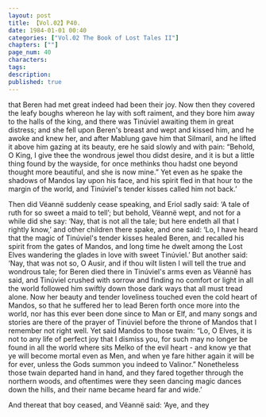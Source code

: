 ```yaml
---
layout: post
title: 【Vol.02】P40.
date: 1984-01-01 00:40
categories: ["Vol.02 The Book of Lost Tales II"]
chapters: [""]
page_num: 40
characters: 
tags: 
description: 
published: true
---
```


<p style="text-indent: 0;">
that Beren had met great indeed had been their joy. Now then they covered the leafy boughs whereon he lay with soft raiment, and they bore him away to the halls of the king, and there was Tinúviel awaiting them in great distress; and she fell upon Beren's breast and wept and kissed him, and he awoke and knew her, and after Mablung gave him that Silmaril, and he lifted it above him gazing at its beauty, ere he said slowly and with pain: “Behold, O King, I give thee the wondrous jewel thou didst desire, and it is but a little thing found by the wayside, for once methinks thou hadst one beyond thought more beautiful, and she is now mine.” Yet even as he spake the shadows of Mandos lay upon his face, and his spirit fled in that hour to the margin of the world, and Tinúviel's tender kisses called him not back.’
</p>

Then did Vëannë suddenly cease speaking, and Eriol sadly said: ‘A tale of ruth for so sweet a maid to tell’; but behold, Vëannë wept, and not for a while did she say: ‘Nay, that is not all the tale; but here endeth all that I rightly know,’ and other children there spake, and one said: ‘Lo, I have heard that the magic of Tinúviel's tender kisses healed Beren, and recalled his spirit from the gates of Mandos, and long time he dwelt among the Lost Elves wandering the glades in love with sweet Tinúviel.’ But another said: ‘Nay, that was not so, O Ausir, and if thou wilt listen I will tell the true and wondrous tale; for Beren died there in Tinúviel's arms even as Vëannë has said, and Tinúviel crushed with sorrow and finding no comfort or light in all the world followed him swiftly down those dark ways that all must tread alone. Now her beauty and tender loveliness touched even the cold heart of Mandos, so that he suffered her to lead Beren forth once more into the world, nor has this ever been done since to Man or Elf, and many songs and stories are there of the prayer of Tinúviel before the throne of Mandos that I remember not right well. Yet said Mandos to those twain: “Lo, O Elves, it is not to any life of perfect joy that I dismiss you, for such may no longer be found in all the world where sits Melko of the evil heart - and know ye that ye will become mortal even as Men, and when ye fare hither again it will be for ever, unless the Gods summon you indeed to Valinor.” Nonetheless those twain departed hand in hand, and they fared together through the northern woods, and oftentimes were they seen dancing magic dances down the hills, and their name became heard far and wide.’

And thereat that boy ceased, and Vëannë said: ‘Aye, and they

